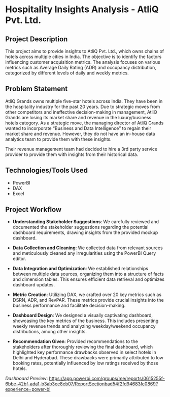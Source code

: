 
# Hospitality Insights Analysis - AtliQ Pvt. Ltd.




## Project Description

This project aims to provide insights to AtliQ Pvt. Ltd., which owns chains of hotels across multiple cities in India. The objective is to identify the factors influencing customer acquisition metrics. The analysis focuses on various metrics such as Average Daily Rating (ADR) and occupancy distribution, categorized by different levels of daily and weekly metrics.
## Problem Statement

AtliQ Grands owns multiple five-star hotels across India. They have been in the hospitality industry for the past 20 years. Due to strategic moves from other competitors and ineffective decision-making in management, AtliQ Grands are losing its market share and revenue in the luxury/business hotels category. As a strategic move, the managing director of AtliQ Grands wanted to incorporate “Business and Data Intelligence” to regain their market share and revenue. However, they do not have an in-house data analytics team to provide them with these insights.

Their revenue management team had decided to hire a 3rd party service provider to provide them with insights from their historical data.
## Technologies/Tools Used

- PowerBI 
- DAX
- Excel

## Project Workflow

- **Understanding Stakeholder Suggestions**: We carefully reviewed and documented the stakeholder suggestions regarding the potential dashboard requirements, drawing insights from the provided mockup dashboard.

- **Data Collection and Cleaning**: We collected data from relevant sources and meticulously cleaned any irregularities using the PowerBI Query editor.

- **Data Integration and Optimization**: We established relationships between multiple data sources, organizing them into a structure of facts and dimension tables. This ensures efficient data retrieval and optimizes dashboard updates.

- **Metric Creation**: Utilizing DAX, we crafted over 20 key metrics such as DSRN, ADR, and RevPAR. These metrics provide crucial insights into the business performance and facilitate decision-making.

- **Dashboard Design**: We designed a visually captivating dashboard, showcasing the key metrics of the business. This includes presenting weekly revenue trends and analyzing weekday/weekend occupancy distributions, among other insights.

- **Recommendation Given**: Provided recommendations to the stakeholders after thoroughly reviewing the final dashboard, which highlighted key performance drawbacks observed in select hotels in Delhi and Hyderabad. These drawbacks were primarily attributed to low booking rates, potentially influenced by low ratings received by those hotels.

*Dashboard Preview*: https://app.powerbi.com/groups/me/reports/0615255f-6bbe-42bf-ada1-b3ab3ee8eb07/ReportSectionbad54f2fd94683fc0869?experience=power-bi



